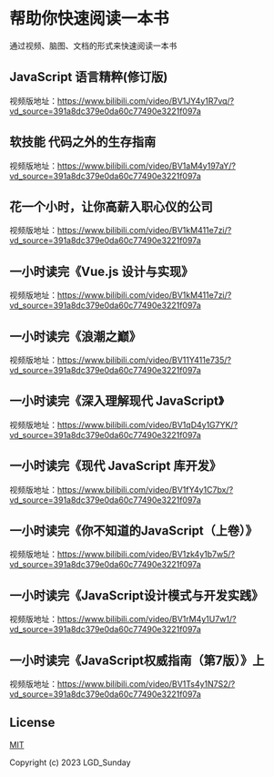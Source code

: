 # 帮助你快速阅读一本书

通过视频、脑图、文档的形式来快速阅读一本书



## JavaScript 语言精粹(修订版)

视频版地址：https://www.bilibili.com/video/BV1JY4y1R7vq/?vd_source=391a8dc379e0da60c77490e3221f097a 



## 软技能 代码之外的生存指南

视频版地址：https://www.bilibili.com/video/BV1aM4y197aY/?vd_source=391a8dc379e0da60c77490e3221f097a



## 花一个小时，让你高薪入职心仪的公司

视频版地址：https://www.bilibili.com/video/BV1kM411e7zi/?vd_source=391a8dc379e0da60c77490e3221f097a



## 一小时读完《Vue.js 设计与实现》

视频版地址：https://www.bilibili.com/video/BV1kM411e7zi/?vd_source=391a8dc379e0da60c77490e3221f097a



## 一小时读完《浪潮之巅》

视频版地址：https://www.bilibili.com/video/BV11Y411e735/?vd_source=391a8dc379e0da60c77490e3221f097a



## 一小时读完《深入理解现代 JavaScript》

视频版地址：https://www.bilibili.com/video/BV1qD4y1G7YK/?vd_source=391a8dc379e0da60c77490e3221f097a



## 一小时读完《现代 JavaScript 库开发》

视频版地址：https://www.bilibili.com/video/BV1fY4y1C7bx/?vd_source=391a8dc379e0da60c77490e3221f097a



## 一小时读完《你不知道的JavaScript（上卷）》

视频版地址：https://www.bilibili.com/video/BV1zk4y1b7w5/?vd_source=391a8dc379e0da60c77490e3221f097a



## 一小时读完《JavaScript设计模式与开发实践》

视频版地址：https://www.bilibili.com/video/BV1rM4y1U7w1/?vd_source=391a8dc379e0da60c77490e3221f097a



## 一小时读完《JavaScript权威指南（第7版）》上

视频版地址：https://www.bilibili.com/video/BV1Ts4y1N7S2/?vd_source=391a8dc379e0da60c77490e3221f097a



## License

[MIT](https://opensource.org/licenses/MIT)

Copyright (c) 2023 LGD_Sunday